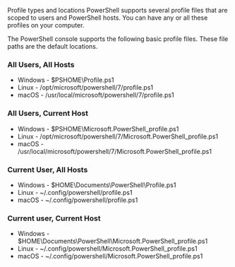 Profile types and locations
PowerShell supports several profile files that are scoped to users and PowerShell hosts. You can have any or all these profiles on your computer.

The PowerShell console supports the following basic profile files. These file paths are the default locations.

### All Users, All Hosts
- Windows - $PSHOME\Profile.ps1
- Linux - /opt/microsoft/powershell/7/profile.ps1
- macOS - /usr/local/microsoft/powershell/7/profile.ps1

### All Users, Current Host
- Windows - $PSHOME\Microsoft.PowerShell_profile.ps1
- Linux - /opt/microsoft/powershell/7/Microsoft.PowerShell_profile.ps1
- macOS - /usr/local/microsoft/powershell/7/Microsoft.PowerShell_profile.ps1

### Current User, All Hosts
- Windows - $HOME\Documents\PowerShell\Profile.ps1
- Linux - ~/.config/powershell/profile.ps1
- macOS - ~/.config/powershell/profile.ps1

### Current user, Current Host
- Windows - $HOME\Documents\PowerShell\Microsoft.PowerShell_profile.ps1
- Linux - ~/.config/powershell/Microsoft.PowerShell_profile.ps1
- macOS - ~/.config/powershell/Microsoft.PowerShell_profile.ps1
